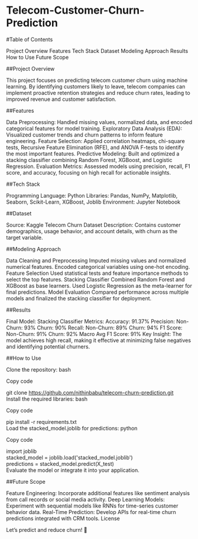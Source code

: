 # Telecom-Customer-Churn-Prediction



#Table of Contents

Project Overview
Features
Tech Stack
Dataset
Modeling Approach
Results
How to Use
Future Scope

##Project Overview

This project focuses on predicting telecom customer churn using machine learning. By identifying customers likely to leave, telecom companies can implement proactive retention strategies and reduce churn rates, leading to improved revenue and customer satisfaction.

##Features

Data Preprocessing: Handled missing values, normalized data, and encoded categorical features for model training.
Exploratory Data Analysis (EDA): Visualized customer trends and churn patterns to inform feature engineering.
Feature Selection: Applied correlation heatmaps, chi-square tests, Recursive Feature Elimination (RFE), and ANOVA F-tests to identify the most important features.
Predictive Modeling: Built and optimized a stacking classifier combining Random Forest, XGBoost, and Logistic Regression.
Evaluation Metrics: Assessed models using precision, recall, F1 score, and accuracy, focusing on high recall for actionable insights.

##Tech Stack

Programming Language: Python
Libraries: Pandas, NumPy, Matplotlib, Seaborn, Scikit-Learn, XGBoost, Joblib
Environment: Jupyter Notebook

##Dataset

Source: Kaggle Telecom Churn Dataset
Description: Contains customer demographics, usage behavior, and account details, with churn as the target variable.

##Modeling Approach

Data Cleaning and Preprocessing
Imputed missing values and normalized numerical features.
Encoded categorical variables using one-hot encoding.
Feature Selection
Used statistical tests and feature importance methods to select the top features.
Stacking Classifier
Combined Random Forest and XGBoost as base learners.
Used Logistic Regression as the meta-learner for final predictions.
Model Evaluation
Compared performance across multiple models and finalized the stacking classifier for deployment.

##Results

Final Model: Stacking Classifier
Metrics:
Accuracy: 91.37%
Precision:
Non-Churn: 93%
Churn: 90%
Recall:
Non-Churn: 89%
Churn: 94%
F1 Score:
Non-Churn: 91%
Churn: 92%
Macro Avg F1 Score: 91%
Key Insight: The model achieves high recall, making it effective at minimizing false negatives and identifying potential churners.

##How to Use

Clone the repository:
bash

Copy code

git clone https://github.com/nithinbabu/telecom-churn-prediction.git  
Install the required libraries:
bash

Copy code

pip install -r requirements.txt  
Load the stacked_model.joblib for predictions:
python

Copy code

import joblib  
stacked_model = joblib.load('stacked_model.joblib')  
predictions = stacked_model.predict(X_test)  
Evaluate the model or integrate it into your application.

##Future Scope

Feature Engineering: Incorporate additional features like sentiment analysis from call records or social media activity.
Deep Learning Models: Experiment with sequential models like RNNs for time-series customer behavior data.
Real-Time Prediction: Develop APIs for real-time churn predictions integrated with CRM tools.
License

Let’s predict and reduce churn! 🚀
